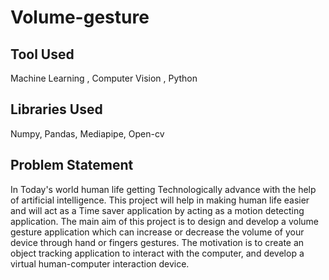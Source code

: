 # Volume-gesture
## Tool Used 
  Machine Learning , Computer Vision , Python
## Libraries Used 
  Numpy, Pandas, Mediapipe, Open-cv
## Problem Statement 
  In Today's world human life getting Technologically advance with the help of artificial intelligence. This project will help in making human life easier 
  and will act as a Time saver application by acting as a motion detecting application.
  The main aim of this project is to design and develop a volume gesture application which can increase or decrease the volume of your device through hand or fingers       gestures.
  The motivation is to create an object tracking application to interact with the computer, and develop a virtual human-computer interaction device.
